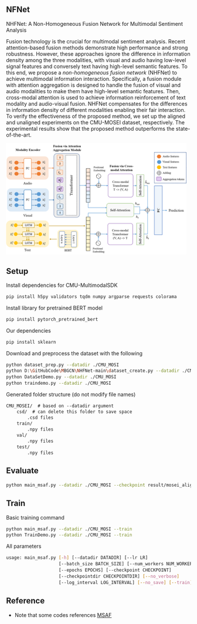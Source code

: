 ## NFNet

NHFNet: A Non-Homogeneous Fusion Network for Multimodal Sentiment Analysis

Fusion technology is the crucial for multimodal sentiment analysis.
 Recent attention-based fusion methods demonstrate high performance and strong robustness. 
 However, these approaches ignore the difference in information density among the three modalities, 
 with visual and audio having low-level signal features and conversely text having high-level semantic features. 
 To this end, we propose a *non-homogeneous fusion network* (NHFNet) to achieve multimodal information interaction. 
 Specifically, a fusion module with attention aggregation is designed to handle the fusion of visual and audio modalities to make them have high-level semantic features. 
 Then, cross-modal attention is used to achieve information reinforcement of text modality and audio-visual fusion. NHFNet compensates for the differences in information density of different modalities enabling their fair interaction. 
 To verify the effectiveness of the proposed method, we set up the aligned and unaligned experiments on the CMU-MOSEI dataset, respectively. The experimental results show that the proposed method outperforms the state-of-the-art.

<img src="./assets/framework.png" style="zoom:48%;" />

## Setup
Install dependencies for CMU-MultimodalSDK
```bash
pip install h5py validators tqdm numpy argparse requests colorama
```
Install library for pretrained BERT model
```bash
pip install pytorch_pretrained_bert
```
Our dependencies
```bash
pip install sklearn
```
Download and preprocess the dataset with the following
```bash
python dataset_prep.py --datadir ./CMU_MOSI
python D:\GitHubCode\MBGCN\NHFNet-main\dataset_create.py --datadir ./CMU_MOSI --align
python DataSetDemo.py --datadir ./CMU_MOSI
python traindemo.py --datadir ./CMU_MOSI
```
Generated folder structure (do not modify file names)
```
CMU_MOSEI/  # based on --datadir argument
    csd/  # can delete this folder to save space
        .csd files
    train/
        .npy files
    val/
        .npy files
    test/
        .npy files
```

## Evaluate
```bash
python main_msaf.py --datadir ./CMU_MOSI --checkpoint result/mosei_aligned.pth
```

## Train
Basic training command
```bash
python main_msaf.py --datadir ./CMU_MOSI --train
python TrainDemo.py --datadir ./CMU_MOSI --train
```
All parameters
```bash
usage: main_msaf.py [-h] [--datadir DATADIR] [--lr LR]
                    [--batch_size BATCH_SIZE] [--num_workers NUM_WORKERS]
                    [--epochs EPOCHS] [--checkpoint CHECKPOINT]
                    [--checkpointdir CHECKPOINTDIR] [--no_verbose]
                    [--log_interval LOG_INTERVAL] [--no_save] [--train]
```

## Reference

+ Note that some codes references [MSAF](https://github.com/anita-hu/MSAF/tree/master/cmu_mosei)